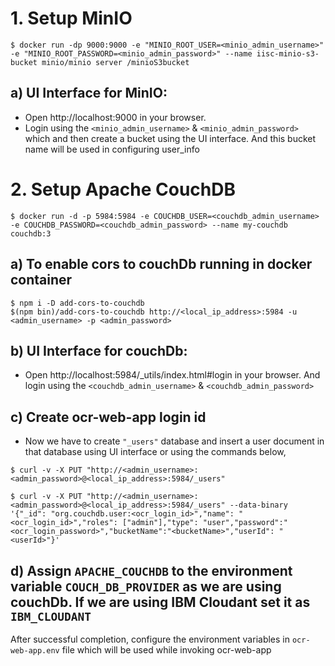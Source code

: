 # 1. Setup MinIO

```
$ docker run -dp 9000:9000 -e "MINIO_ROOT_USER=<minio_admin_username>" -e "MINIO_ROOT_PASSWORD=<minio_admin_password>" --name iisc-minio-s3-bucket minio/minio server /minioS3bucket
```


## a) UI Interface for MinIO:
 - Open http://localhost:9000 in your browser.
 - Login using the `<minio_admin_username>` & `<minio_admin_password>` which  and then create a bucket using the UI interface. And this bucket name will be used in configuring user_info


# 2. Setup Apache CouchDB

```
$ docker run -d -p 5984:5984 -e COUCHDB_USER=<couchdb_admin_username> -e COUCHDB_PASSWORD=<couchdb_admin_password> --name my-couchdb couchdb:3
```
## a) To enable cors to couchDb running in docker container
  ```
$ npm i -D add-cors-to-couchdb
$(npm bin)/add-cors-to-couchdb http://<local_ip_address>:5984 -u <admin_username> -p <admin_password>
```

## b) UI Interface for couchDb:
 - Open http://localhost:5984/_utils/index.html#login in your browser. And login using the `<couchdb_admin_username>` & `<couchdb_admin_password>`

## c) Create ocr-web-app login id
 - Now we have to create `"_users"` database and insert a user document in that database using UI interface or using the commands below,
  ```
$ curl -v -X PUT "http://<admin_username>:<admin_password>@<local_ip_address>:5984/_users"

$ curl -v -X PUT "http://<admin_username>:<admin_password>@<local_ip_address>:5984/_users" --data-binary '{"_id": "org.couchdb.user:<ocr_login_id>","name": "<ocr_login_id>","roles": ["admin"],"type": "user","password":"<ocr_login_password>","bucketName":"<bucketName>","userId": "<userId>"}'
```

## d) Assign `APACHE_COUCHDB` to the environment variable `COUCH_DB_PROVIDER`  as we are using couchDb. If we are using IBM Cloudant set it as  `IBM_CLOUDANT`


After successful completion, configure the environment variables in `ocr-web-app.env` file which will be used while invoking ocr-web-app
